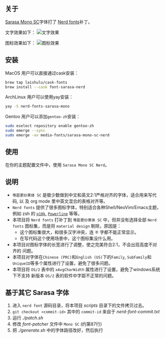 ## 关于

[Sarasa Mono SC](https://github.com/be5invis/Sarasa-Gothic)字体打了 [Nerd
fonts](https://github.com/ryanoasis/nerd-fonts)补丁。

文字效果如下：
![文字效果](screenshots/character.png)

图标效果如下：
![图标效果](screenshots/icon.png)

## 安装
MacOS 用户可以直接通过cask安装：
``` sh
brew tap laishulu/cask-fonts
brew install --cask font-sarasa-nerd
```

ArchLinux 用户可以使用yay安装：
```sh
yay -S nerd-fonts-sarasa-mono
```

Gentoo 用户可以添加`gentoo-zh`安装：
```sh
sudo eselect repository enable gentoo-zh
sudo emerge --sync
sudo emerge -av media-fonts/sarasa-mono-sc-nerd
```

## 使用
在你的主题配置文件中，使用 `Sarasa Mono SC Nerd`。

## 说明
- `等距更纱黑体 SC` 是极少数做到中文和英文2:1严格对齐的字体，适合用来写代码, 以
  及 org mode 里中英文混合的表格对齐等。
- `Nerd fonts` 提供了很多图标字体，特别适合各种Shell/NeoVim/Emacs主题，例如 zsh 的
  [`p10k`](https://github.com/romkatv/powerlevel10k), 
  [`Powerline`](https://github.com/powerline/powerline) 等等。
- 本项目将 `Nerd fonts` 打补丁到 `等距更纱黑体 SC` 中，但并没有选择全部 `Nerd
  fonts` 图标集，而是将 `material design` 剔除，原因是：
  - 这个图标集很大，和很多汉字冲突，连 `不` 字都不能正常显示。
  - 在写代码这个使用场景中，这个图标集没什么用。
- 本项目对图标字体的长宽进行了调整，使之完美符合2:1，不会出现高度不对齐的
  问题。
- 本项目对字体在`Chinese (PRC)`和`English (US)`下的`Family`, `SubFamily`和
  `UniqueID`等多个属性进行了设置，避免了很多问题。
- 本项目将 `OS/2` 表中的 `xAvgCharWidth` 属性进行了设置，避免了windows系统下不支持
  新版本 `OS/2` 表的软件中字距不正常的问题。 

## 基于其它 Sarasa 字体

1. 进入 `nerd font` 源码目录，将本项目 *scripts* 目录下的文件拷贝过去。
2. `git checkout <commit-id>` 其中的 `commit-id` 来自于
   *nerd-font-commit.txt*
3. 运行 *./patch.sh*
4. 修改 *font-patcher* 文件中 `Mono SC` (约第87行)
5. 把 *./generate.sh* 中的字体路径改好，然后执行
